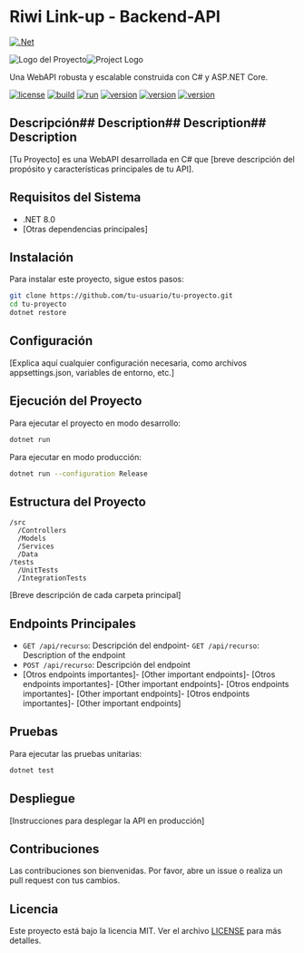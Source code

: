 # Riwi Link-up - Backend-API

[![.Net](https://upload.wikimedia.org/wikipedia/commons/thumb/e/ee/.NET_Core_Logo.svg/480px-.NET_Core_Logo.svg.png)](https://dotnet.microsoft.com/es-es/apps/aspnet/apis)


![Logo del Proyecto](/ruta/a/tu/logo.png)![Project Logo](/ruta/a/tu/logo.png)

Una WebAPI robusta y escalable construida con C# y ASP.NET Core.

[![license](https://img.shields.io/badge/license-MIT-blue.svg)](https://opensource.org/licenses/MIT)
[![build](https://img.shields.io/badge/build-passing-brightgreen.svg)]()
[![run](https://img.shields.io/badge/build-passing-brightgreen.svg)]()
[![version](https://img.shields.io/badge/version-1.0.0-brightgreen.svg)]()
[![version](https://img.shields.io/badge/version-2.0.0-brightgreen.svg)]()
[![version](https://img.shields.io/badge/version-3.0.0-brightgreen.svg)]()


## Descripción## Description## Description## Description

[Tu Proyecto] es una WebAPI desarrollada en C# que [breve descripción del propósito y características principales de tu API].

## Requisitos del Sistema

- .NET 8.0 
- [Otras dependencias principales]

## Instalación

Para instalar este proyecto, sigue estos pasos:

```bash
git clone https://github.com/tu-usuario/tu-proyecto.git
cd tu-proyecto
dotnet restore
```

## Configuración

[Explica aquí cualquier configuración necesaria, como archivos appsettings.json, variables de entorno, etc.]

## Ejecución del Proyecto

Para ejecutar el proyecto en modo desarrollo:

```bash
dotnet run
```

Para ejecutar en modo producción:

```bash
dotnet run --configuration Release
```

## Estructura del Proyecto

```
/src
  /Controllers
  /Models
  /Services
  /Data
/tests
  /UnitTests
  /IntegrationTests
```

[Breve descripción de cada carpeta principal]

## Endpoints Principales

- `GET /api/recurso`: Descripción del endpoint- `GET /api/recurso`: Description of the endpoint
- `POST /api/recurso`: Descripción del endpoint
- [Otros endpoints importantes]- [Other important endpoints]- [Otros endpoints importantes]- [Other important endpoints]- [Otros endpoints importantes]- [Other important endpoints]- [Otros endpoints importantes]- [Other important endpoints]

## Pruebas

Para ejecutar las pruebas unitarias:

```bash
dotnet test
```

## Despliegue

[Instrucciones para desplegar la API en producción]

## Contribuciones

Las contribuciones son bienvenidas. Por favor, abre un issue o realiza un pull request con tus cambios.

## Licencia

Este proyecto está bajo la licencia MIT. Ver el archivo [LICENSE](LICENSE) para más detalles.
